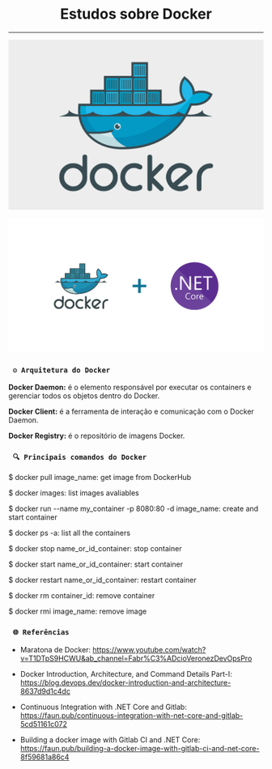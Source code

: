 <h1 align="center"><strong>Estudos sobre Docker</strong></h1>

<hr/>

<p align="center">
    <img src="/Img/docker.png" alt="Docker image" title="Docker">
</p> 

<p align="center">
    <img src="/Img/docker_and_aspnetcore.png" alt="Docker e ASP.NET Core" title="TrueLove">
</p> 

### ` ⚙ Arquitetura do Docker`
<p><strong>Docker Daemon:</strong> é o elemento responsável por executar os containers e gerenciar todos os objetos dentro do Docker.</p>

<p><strong>Docker Client:</strong> é a ferramenta de interação e comunicação com o Docker Daemon.</p>

<p><strong>Docker Registry:</strong> é o repositório de imagens Docker.</p>

### ` 🔍 Principais comandos do Docker`
<p>$ docker pull image_name: get image from DockerHub</p>

<p>$ docker images: list images avaliables</p>

<p>$ docker run --name my_container -p 8080:80 -d image_name: create and start container</p>

<p>$ docker ps -a: list all the containers</p>

<p>$ docker stop name_or_id_container: stop container</p>

<p>$ docker start name_or_id_container: start container</p>

<p>$ docker restart name_or_id_container: restart container</p>

<p>$ docker rm container_id: remove container</p>

<p>$ docker rmi image_name: remove image</p>

### ` 🌐 Referências`
- Maratona de Docker: https://www.youtube.com/watch?v=T1DTpS9HCWU&ab_channel=Fabr%C3%ADcioVeronezDevOpsPro

- Docker Introduction, Architecture, and Command Details Part-I: https://blog.devops.dev/docker-introduction-and-architecture-8637d9d1c4dc

- Continuous Integration with .NET Core and Gitlab: https://faun.pub/continuous-integration-with-net-core-and-gitlab-5cd51161c072

- Building a docker image with Gitlab CI and .NET Core: https://faun.pub/building-a-docker-image-with-gitlab-ci-and-net-core-8f59681a86c4
